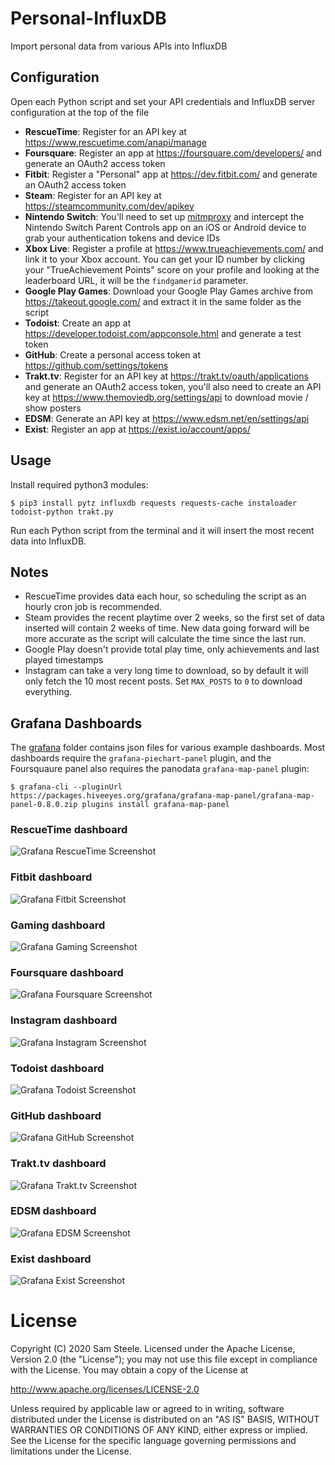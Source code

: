 # Personal-InfluxDB
Import personal data from various APIs into InfluxDB

## Configuration
Open each Python script and set your API credentials and InfluxDB server configuration at the top of the file

* __RescueTime__: Register for an API key at https://www.rescuetime.com/anapi/manage
* __Foursquare__: Register an app at https://foursquare.com/developers/ and generate an OAuth2 access token
* __Fitbit__: Register a "Personal" app at https://dev.fitbit.com/ and generate an OAuth2 access token
* __Steam__: Register for an API key at https://steamcommunity.com/dev/apikey
* __Nintendo Switch__: You'll need to set up [mitmproxy](https://mitmproxy.org/) and intercept the Nintendo Switch Parent Controls app on an iOS or Android device to grab your authentication tokens and device IDs
* __Xbox Live__: Register a profile at https://www.trueachievements.com/ and link it to your Xbox account. You can get your ID number by clicking your "TrueAchievement Points" score on your profile and looking at the leaderboard URL, it will be the `findgamerid` parameter.
* __Google Play Games__: Download your Google Play Games archive from https://takeout.google.com/ and extract it in the same folder as the script
* __Todoist__: Create an app at https://developer.todoist.com/appconsole.html and generate a test token
* __GitHub__: Create a personal access token at https://github.com/settings/tokens
* __Trakt.tv__: Register for an API key at https://trakt.tv/oauth/applications and generate an OAuth2 access token, you'll also need to create an API key at https://www.themoviedb.org/settings/api to download movie / show posters
* __EDSM__: Generate an API key at https://www.edsm.net/en/settings/api
* __Exist__: Register an app at https://exist.io/account/apps/

## Usage
Install required python3 modules:
```
$ pip3 install pytz influxdb requests requests-cache instaloader todoist-python trakt.py
```

Run each Python script from the terminal and it will insert the most recent data into InfluxDB.

## Notes
* RescueTime provides data each hour, so scheduling the script as an hourly cron job is recommended.
* Steam provides the recent playtime over 2 weeks, so the first set of data inserted will contain 2 weeks of time.  New data going forward will be more accurate as the script will calculate the time since the last run.
* Google Play doesn't provide total play time, only achievements and last played timestamps
* Instagram can take a very long time to download, so by default it will only fetch the 10 most recent posts.  Set `MAX_POSTS` to `0` to download everything.

## Grafana Dashboards
The [grafana](grafana/) folder contains json files for various example dashboards.
Most dashboards require the `grafana-piechart-panel` plugin, and the Foursquaure panel also requires the panodata `grafana-map-panel` plugin:
```
$ grafana-cli --pluginUrl https://packages.hiveeyes.org/grafana/grafana-map-panel/grafana-map-panel-0.8.0.zip plugins install grafana-map-panel
```

### RescueTime dashboard
![Grafana RescueTime Screenshot](https://raw.githubusercontent.com/c99koder/personal-influxdb/master/screenshots/grafana-rescuetime.png)

### Fitbit dashboard
![Grafana Fitbit Screenshot](https://raw.githubusercontent.com/c99koder/personal-influxdb/master/screenshots/grafana-fitbit.png)

### Gaming dashboard
![Grafana Gaming Screenshot](https://raw.githubusercontent.com/c99koder/personal-influxdb/master/screenshots/grafana-gaming.png)

### Foursquare dashboard
![Grafana Foursquare Screenshot](https://raw.githubusercontent.com/c99koder/personal-influxdb/master/screenshots/grafana-foursquare.png)

### Instagram dashboard
![Grafana Instagram Screenshot](https://raw.githubusercontent.com/c99koder/personal-influxdb/master/screenshots/grafana-instagram.png)

### Todoist dashboard
![Grafana Todoist Screenshot](https://raw.githubusercontent.com/c99koder/personal-influxdb/master/screenshots/grafana-todoist.png)

### GitHub dashboard
![Grafana GitHub Screenshot](https://raw.githubusercontent.com/c99koder/personal-influxdb/master/screenshots/grafana-github.png)

### Trakt.tv dashboard
![Grafana Trakt.tv Screenshot](https://raw.githubusercontent.com/c99koder/personal-influxdb/master/screenshots/grafana-trakt.png)

### EDSM dashboard
![Grafana EDSM Screenshot](https://raw.githubusercontent.com/c99koder/personal-influxdb/master/screenshots/grafana-edsm.png)

### Exist dashboard
![Grafana Exist Screenshot](https://raw.githubusercontent.com/c99koder/personal-influxdb/master/screenshots/grafana-exist.png)

# License

Copyright (C) 2020 Sam Steele. Licensed under the Apache License, Version 2.0 (the "License"); you may not use this file except in compliance with the License. You may obtain a copy of the License at

http://www.apache.org/licenses/LICENSE-2.0

Unless required by applicable law or agreed to in writing, software distributed under the License is distributed on an "AS IS" BASIS, WITHOUT WARRANTIES OR CONDITIONS OF ANY KIND, either express or implied. See the License for the specific language governing permissions and limitations under the License.

